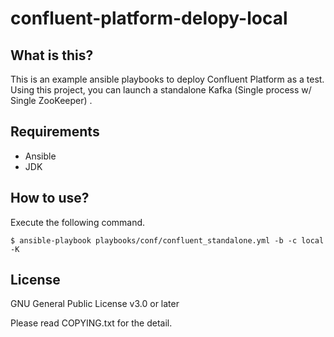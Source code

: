 # confluent-platform-delopy-local

## What is this?

This is an example ansible playbooks to deploy Confluent Platform as a test.
Using this project, you can launch a standalone Kafka (Single process w/ Single ZooKeeper) .

## Requirements

- Ansible
- JDK

## How to use?

Execute the following command.

```
$ ansible-playbook playbooks/conf/confluent_standalone.yml -b -c local -K
```


## License

GNU General Public License v3.0 or later

Please read COPYING.txt for the detail.

<!-- vim: set et ts=2 sw=2: -->
